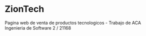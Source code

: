 # ZionTech
Pagina web de venta de productos tecnologicos - Trabajo de ACA Ingenieria de Software 2 / 21168
